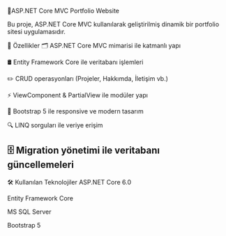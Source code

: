 📌ASP.NET Core MVC Portfolio Website

Bu proje, ASP.NET Core MVC kullanılarak geliştirilmiş dinamik bir portfolio sitesi uygulamasıdır.

🚀 Özellikler
🗂️ ASP.NET Core MVC mimarisi ile katmanlı yapı

🛢️ Entity Framework Core ile veritabanı işlemleri

✏️ CRUD operasyonları (Projeler, Hakkımda, İletişim vb.)

⚡ ViewComponent & PartialView ile modüler yapı

🎨 Bootstrap 5 ile responsive ve modern tasarım

🔍 LINQ sorguları ile veriye erişim

🗄️ Migration yönetimi ile veritabanı güncellemeleri
----------------------------------------------------
🛠️ Kullanılan Teknolojiler
ASP.NET Core 6.0

Entity Framework Core

MS SQL Server

Bootstrap 5
